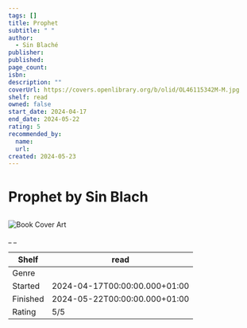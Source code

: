 ```yaml
---
tags: []
title: Prophet
subtitle: " "
author:
  - Sin Blaché
publisher:
published:
page_count:
isbn:
description: ""
coverUrl: https://covers.openlibrary.org/b/olid/OL46115342M-M.jpg
shelf: read
owned: false
start_date: 2024-04-17
end_date: 2024-05-22
rating: 5
recommended_by:
  name:
  url:
created: 2024-05-23
---
```


# Prophet by Sin Blach

![Book Cover Art](https://covers.openlibrary.org/b/olid/OL46115342M-M.jpg)

_ _

| Shelf | read |
| --- | --- |
| Genre |  |
| Started | 2024-04-17T00:00:00.000+01:00 |
| Finished | 2024-05-22T00:00:00.000+01:00 |
| Rating | 5/5 |

